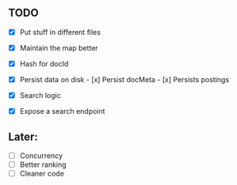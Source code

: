 ## TODO
- [x] Put stuff in different files
- [x] Maintain the map better
- [x] Hash for docId
- [x] Persist data on disk
        - [x] Persist docMeta
        - [x] Persists postings
- [x] Search logic
- [x] Expose a search endpoint


## Later:
- [ ] Concurrency
- [ ] Better ranking
- [ ] Cleaner code